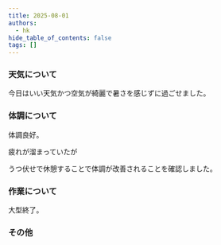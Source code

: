 ```yaml
---
title: 2025-08-01
authors:
  - hk
hide_table_of_contents: false
tags: []
---
```

### 天気について

今日はいい天気かつ空気が綺麗で暑さを感じずに過ごせました。

<!-- truncate -->


### 体調について

体調良好。

疲れが溜まっていたが

うつ伏せで休憩することで体調が改善されることを確認しました。

### 作業について

大型終了。

### その他

